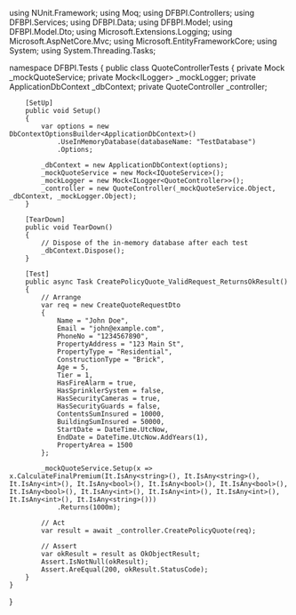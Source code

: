 using NUnit.Framework;
using Moq;
using DFBPI.Controllers;
using DFBPI.Services;
using DFBPI.Data;
using DFBPI.Model;
using DFBPI.Model.Dto;
using Microsoft.Extensions.Logging;
using Microsoft.AspNetCore.Mvc;
using Microsoft.EntityFrameworkCore;
using System;
using System.Threading.Tasks;

namespace DFBPI.Tests
{
    public class QuoteControllerTests
    {
        private Mock<IQuoteService> _mockQuoteService;
        private Mock<ILogger<QuoteController>> _mockLogger;
        private ApplicationDbContext _dbContext;
        private QuoteController _controller;

        [SetUp]
        public void Setup()
        {
            var options = new DbContextOptionsBuilder<ApplicationDbContext>()
                .UseInMemoryDatabase(databaseName: "TestDatabase")
                .Options;

            _dbContext = new ApplicationDbContext(options);
            _mockQuoteService = new Mock<IQuoteService>();
            _mockLogger = new Mock<ILogger<QuoteController>>();
            _controller = new QuoteController(_mockQuoteService.Object, _dbContext, _mockLogger.Object);
        }

        [TearDown]
        public void TearDown()
        {
            // Dispose of the in-memory database after each test
            _dbContext.Dispose();
        }

        [Test]
        public async Task CreatePolicyQuote_ValidRequest_ReturnsOkResult()
        {
            // Arrange
            var req = new CreateQuoteRequestDto
            {
                Name = "John Doe",
                Email = "john@example.com",
                PhoneNo = "1234567890",
                PropertyAddress = "123 Main St",
                PropertyType = "Residential",
                ConstructionType = "Brick",
                Age = 5,
                Tier = 1,
                HasFireAlarm = true,
                HasSprinklerSystem = false,
                HasSecurityCameras = true,
                HasSecurityGuards = false,
                ContentsSumInsured = 10000,
                BuildingSumInsured = 50000,
                StartDate = DateTime.UtcNow,
                EndDate = DateTime.UtcNow.AddYears(1),
                PropertyArea = 1500
            };

            _mockQuoteService.Setup(x => x.CalculateFinalPremium(It.IsAny<string>(), It.IsAny<string>(), It.IsAny<int>(), It.IsAny<bool>(), It.IsAny<bool>(), It.IsAny<bool>(), It.IsAny<bool>(), It.IsAny<int>(), It.IsAny<int>(), It.IsAny<int>(), It.IsAny<int>(), It.IsAny<string>()))
                .Returns(1000m);

            // Act
            var result = await _controller.CreatePolicyQuote(req);

            // Assert
            var okResult = result as OkObjectResult;
            Assert.IsNotNull(okResult);
            Assert.AreEqual(200, okResult.StatusCode);
        }
    }
}
